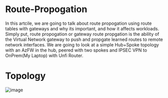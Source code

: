 # Route-Propogation

In this artcile, we are going to talk about route propogation using route tables with gateways and why its important, and how it affects workloads. Simply put, route propogation or gateway route propgation is the ability of the Virtual Network gateway to push and propgate learned routes to remote network interfaces. We are going to look at a simple Hub+Spoke topology with an AzFW in the hub, peered with two spokes and IPSEC VPN to OnPrem(My Laptop) with Unfi Router.  

# Topology

![image](https://user-images.githubusercontent.com/55964102/199131381-bdaecdd3-899f-48da-97b4-787d7258568f.png)

